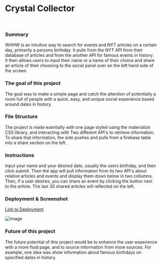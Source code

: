 
# Crystal Collector
<br>


### Summary
WHHW is an intuitive way to search for events and NYT articles on a certain day, primarily a persons birthday. It pulls from the NYT API from their database of articles and from the another API for famous events in history. It then allows users to input their name or a name of their choice and share an article of their choosing to the social panel over on the left hand side of the screen

### The goal of this project
The goal was to make a simple page and catch the attention of potentially a room full of people with a quick, easy, and unique social experience based around dates in history. 

### File Structure
The project is made esentially with one page styled using the materialize CSS library, and interacting with Two different API's to retrieve information. To share that information, the side pushes and pulls from a firebase table into a share section on the left. 

### Instructions
Input your name and your desired date, usually the users birthday, and then click submit. Then the app will pull information from its two API's about relative articles and events and display them down below in two collumns. Then, if a user desires, you can share an event by clicking the button next to the article. The last 30 shared articles will reflected on the left. 

### Deployment & Screenshot
[Link to Deployment]( )

![image](https://imgur.com/S1p)

### Future of this project
The future potential of this project would be to enhance the user experience with a more fluid page, and to source information from more sources. For example, one idea was show information about famous birthdays on specified dates in history. 

